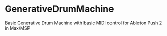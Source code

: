 # GenerativeDrumMachine
Basic Generative Drum Machine with basic MIDI control for Ableton Push 2 in Max/MSP
